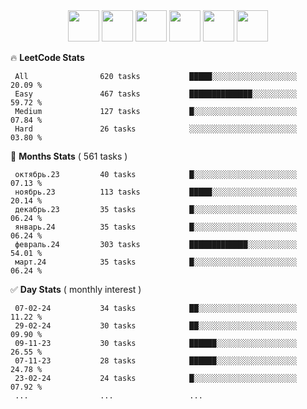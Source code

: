 <div align="center"><img src="https://assets.leetcode.com/static_assets/marketing/2024-50-lg.png" width="50" height="50"> <img src="https://assets.leetcode.com/static_assets/marketing/lg50.png" width="50" height="50"> <img src="https://leetcode.com/static/images/badges/dcc-2024-2.png" width="50" height="50"> <img src="https://leetcode.com/static/images/badges/dcc-2024-1.png" width="50" height="50"> <img src="https://leetcode.com/static/images/badges/dcc-2023-12.png" width="50" height="50"> <img src="https://leetcode.com/static/images/badges/dcc-2023-11.png" width="50" height="50"> </div>

🔥 **LeetCode Stats**
```text
 All                620 tasks           █████░░░░░░░░░░░░░░░░░░░  20.09 %             
 Easy               467 tasks           ██████████████░░░░░░░░░░  59.72 %             
 Medium             127 tasks           █░░░░░░░░░░░░░░░░░░░░░░░  07.84 %             
 Hard               26 tasks            ░░░░░░░░░░░░░░░░░░░░░░░░  03.80 %             
```

👊 **Months Stats** ( 561 tasks )
```text
 октябрь.23         40 tasks            █░░░░░░░░░░░░░░░░░░░░░░░  07.13 %             
 ноябрь.23          113 tasks           █████░░░░░░░░░░░░░░░░░░░  20.14 %             
 декабрь.23         35 tasks            █░░░░░░░░░░░░░░░░░░░░░░░  06.24 %             
 январь.24          35 tasks            █░░░░░░░░░░░░░░░░░░░░░░░  06.24 %             
 февраль.24         303 tasks           █████████████░░░░░░░░░░░  54.01 %             
 март.24            35 tasks            █░░░░░░░░░░░░░░░░░░░░░░░  06.24 %             
```

✅ **Day Stats** ( monthly interest )
```text
 07-02-24           34 tasks            ██░░░░░░░░░░░░░░░░░░░░░░  11.22 %             
 29-02-24           30 tasks            ██░░░░░░░░░░░░░░░░░░░░░░  09.90 %             
 09-11-23           30 tasks            ██████░░░░░░░░░░░░░░░░░░  26.55 %             
 07-11-23           28 tasks            ██████░░░░░░░░░░░░░░░░░░  24.78 %             
 23-02-24           24 tasks            █░░░░░░░░░░░░░░░░░░░░░░░  07.92 %             
 ...                ...                 ...                 
```

